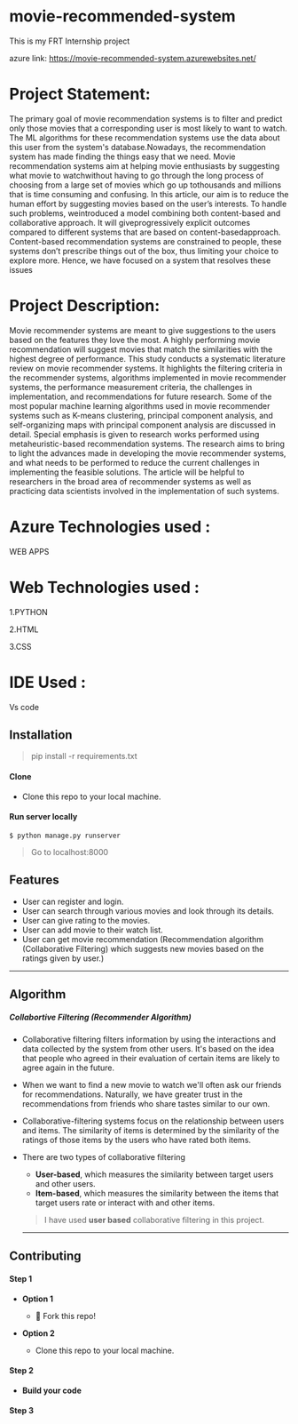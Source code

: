 #  movie-recommended-system

This is my FRT Internship project

azure link: https://movie-recommended-system.azurewebsites.net/

# Project Statement:

The primary goal of movie recommendation systems is to filter and predict only those movies that a corresponding user is most likely to want to watch. The ML algorithms for these recommendation systems use the data about this user from the system's database.Nowadays, the recommendation system has made finding the things easy that we need. Movie recommendation systems aim at helping movie enthusiasts by suggesting what movie to watchwithout having to go through the long process of choosing from a large set of movies which go up tothousands and millions that is time consuming and confusing. In this article, our aim is to reduce the human effort by suggesting movies based on the user’s interests. To handle such problems, weintroduced a model combining both content-based and collaborative approach. It will giveprogressively explicit outcomes compared to different systems that are based on content-basedapproach. Content-based recommendation systems are constrained to people, these systems don’t prescribe things out of the box, thus limiting your choice to explore more. Hence, we have focused
on a system that resolves these issues
 
# Project Description:

Movie recommender systems are meant to give suggestions to the users based on the features they love the most. A highly performing movie recommendation will suggest movies that match the similarities with the highest degree of performance. This study conducts a systematic literature review on movie recommender systems. It highlights the filtering criteria in the recommender systems, algorithms implemented in movie recommender systems, the performance measurement criteria, the challenges in implementation, and recommendations for future research. Some of the most popular machine learning algorithms used in movie recommender systems such as K-means clustering, principal component analysis, and self-organizing maps with principal component analysis are discussed in detail. Special emphasis is given to research works performed using metaheuristic-based recommendation systems. The research aims to bring to light the advances made in developing the movie recommender systems, and what needs to be performed to reduce the current challenges in implementing the feasible solutions. The article will be helpful to researchers in the broad area of recommender systems as well as practicing data scientists involved in the implementation of such systems.

# Azure Technologies used :

WEB APPS

# Web Technologies used :

1.PYTHON
 
2.HTML

3.CSS



# IDE Used :
Vs code
 
## Installation 

>pip install -r requirements.txt

#### Clone

- Clone this repo to your local machine.

#### Run server locally

```shell
$ python manage.py runserver
```
> Go to localhost:8000


## Features 
* User can register and login.
* User can search through various movies and look through its details.
* User can give rating to the movies.
* User can add movie to their watch list.
* User can get movie recommendation (Recommendation algorithm (Collaborative Filtering) which suggests new movies based on the ratings given by user.)
---

## Algorithm

##### Collabortive Filtering (Recommender Algorithm)
* Collaborative filtering filters information by using the interactions and data collected by the system from other users. It's based on the idea that people who agreed in their evaluation of certain items are likely to agree again in the future.
* When we want to find a new movie to watch we'll often ask our friends for recommendations. Naturally, we have greater trust in the recommendations from friends who share tastes similar to our own.
* Collaborative-filtering systems focus on the relationship between users and items. The similarity of items is determined by the similarity of the ratings of those items by the users who have rated both items.
* There are two types of collaborative filtering
    * **User-based**, which measures the similarity between target users and other users.
    * **Item-based**, which measures the similarity between the items that target users rate or interact with and other items.
    > I have used **user based** collaborative filtering in this project.
     
     
  ---

## Contributing 


#### Step 1

- **Option 1**
    - 🍴 Fork this repo!

- **Option 2**
    -  Clone this repo to your local machine.


#### Step 2

- **Build your code** 

#### Step 3

 

 
 
                                                                                                                                                                                                                                                                        
